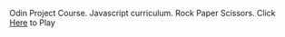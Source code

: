 Odin Project Course. Javascript curriculum. Rock Paper Scissors.
Click [Here](https://tenglin2.github.io/rock-paper-scissors) to Play

